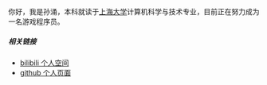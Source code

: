 你好，我是孙涌，本科就读于[上海大学](https://www.shu.edu.cn)计算机科学与技术专业，目前正在努力成为一名游戏程序员。

##### 相关链接

- [bilibili 个人空间][1]
- [github 个人页面][2]

[1]: https://space.bilibili.com/50030956
[2]: https://github.com/Gnoy-Nus
